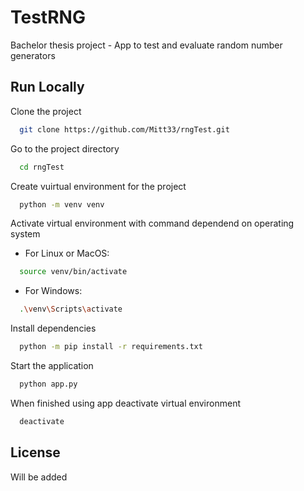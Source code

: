 
# TestRNG

Bachelor thesis project - App to test and evaluate random number generators


## Run Locally

Clone the project

```bash
  git clone https://github.com/Mitt33/rngTest.git
```

Go to the project directory

```bash
  cd rngTest
```

Create vuirtual environment for the project

```bash
  python -m venv venv
```

Activate virtual environment with command dependend on operating system

- For Linux or MacOS:
```bash
  source venv/bin/activate 
```

- For Windows:
```bash
  .\venv\Scripts\activate  
```

Install dependencies

```bash
  python -m pip install -r requirements.txt
```

Start the application

```bash
  python app.py
```

When finished using app deactivate virtual environment

```bash
  deactivate
```


## License 
Will be added

